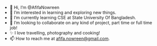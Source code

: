 - 👋 Hi, I’m @AfifaNowreen
- 👀 I’m interested in learning and exploring new things.
- 🌱 I’m currently learning CSE at State University Of Bangladesh.
- 💞️ I’m looking to collaborate on any kind of project, part time or full time job!
- ✨ I love travelling, photography and cooking!
- 📫 How to reach me at afifa.nowreen@gmail.com.

<!---
AfifaNowreen/AfifaNowreen is a ✨ special ✨ repository because its `README.md` (this file) appears on your GitHub profile.
You can click the Preview link to take a look at your changes.
--->
